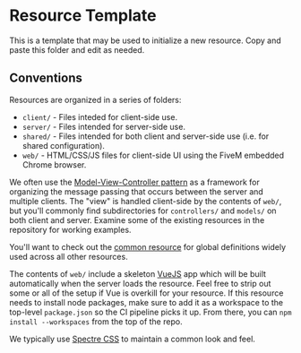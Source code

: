# Resource Template
This is a template that may be used to initialize a new resource. Copy and paste this folder and edit as needed.

## Conventions
Resources are organized in a series of folders:
- `client/` - Files inteded for client-side use.
- `server/` - Files intended for server-side use.
- `shared/` - Files intended for both client and server-side use (i.e. for shared configuration).
- `web/` - HTML/CSS/JS files for client-side UI using the FiveM embedded Chrome browser.

We often use the [Model-View-Controller pattern](https://en.wikipedia.org/wiki/Model%E2%80%93view%E2%80%93controller) as a framework for organizing the message passing that occurs between the server and multiple clients. The "view" is handled client-side by the contents of `web/`, but you'll commonly find subdirectories for `controllers/` and `models/` on both client and server. Examine some of the existing resources in the repository for working examples.

You'll want to check out the [common resource](https://github.com/openmailbox/tsrp-fivem/tree/main/src/common) for global definitions widely used across all other resources.

The contents of `web/` include a skeleton [VueJS](https://vuejs.org/) app which will be built automatically when the server loads the resource. Feel free to strip out some or all of the setup if Vue is overkill for your resource. If this resource needs to install node packages, make sure to add it as a workspace to the top-level `package.json` so the CI pipeline picks it up. From there, you can `npm install --workspaces` from the top of the repo.

We typically use [Spectre CSS](https://picturepan2.github.io/spectre/) to maintain a common look and feel.
